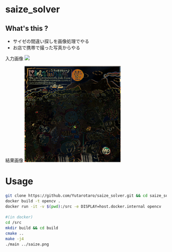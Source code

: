 # saize_solver

## What's this ?

- サイゼの間違い探しを画像処理でやる
- お店で携帯で撮った写真からやる

入力画像
<img src="saize.png" width="300">

結果画像
<img src="output.png" width="300">

# Usage

```bash
git clone https://github.com/Yutarotaro/saize_solver.git && cd saize_solver
docker build -t opencv .
docker run -it -v $(pwd):/src -e DISPLAY=host.docker.internal opencv

#(in docker)
cd /src
mkdir build && cd build
cmake ..
make -j4
./main ../saize.png
```
